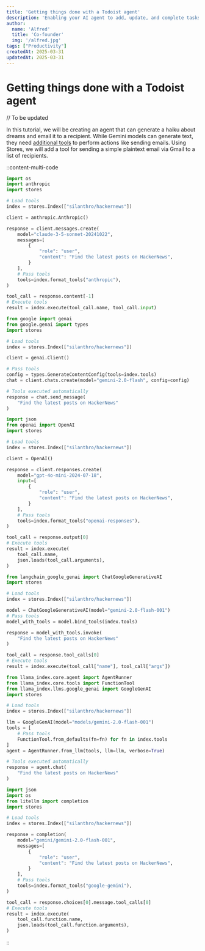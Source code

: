 ```yaml
---
title: 'Getting things done with a Todoist agent'
description: 'Enabling your AI agent to add, update, and complete tasks'
author: 
  name: 'Alfred'
  title: 'Co-founder'
  img: '/alfred.jpg'
tags: ["Productivity"]
createdAt: 2025-03-31
updatedAt: 2025-03-31
---
```


# Getting things done with a Todoist agent

// To be updated

In this tutorial, we will be creating an agent that can generate a haiku about dreams and email it to a recipient. While Gemini models can generate text, they need [additional tools](https://ai.google.dev/gemini-api/docs/function-calling) to perform actions like sending emails. Using Stores, we will add a tool for sending a simple plaintext email via Gmail to a list of recipients.

::content-multi-code
```python {3,5-6,18-19,23-24} [Anthropic]
import os
import anthropic
import stores

# Load tools
index = stores.Index(["silanthro/hackernews"])

client = anthropic.Anthropic()

response = client.messages.create(
    model="claude-3-5-sonnet-20241022",
    messages=[
        {
            "role": "user",
            "content": "Find the latest posts on HackerNews",
        }
    ],
    # Pass tools
    tools=index.format_tools("anthropic"),
)

tool_call = response.content[-1]
# Execute tools
result = index.execute(tool_call.name, tool_call.input)
```
```python {3,5-6,10-11,14} [Gemini]
from google import genai
from google.genai import types
import stores

# Load tools
index = stores.Index(["silanthro/hackernews"])

client = genai.Client()

# Pass tools
config = types.GenerateContentConfig(tools=index.tools)
chat = client.chats.create(model="gemini-2.0-flash", config=config)

# Tools executed automatically
response = chat.send_message(
    "Find the latest posts on HackerNews"
)
```
```python {3,5-6,18-19,23-27} [OpenAI]
import json
from openai import OpenAI
import stores

# Load tools
index = stores.Index(["silanthro/hackernews"])

client = OpenAI()

response = client.responses.create(
    model="gpt-4o-mini-2024-07-18",
    input=[
        {
            "role": "user",
            "content": "Find the latest posts on HackerNews",
        }
    ],
    # Pass tools
    tools=index.format_tools("openai-responses"),
)

tool_call = response.output[0]
# Execute tools
result = index.execute(
    tool_call.name,
    json.loads(tool_call.arguments),
)
```
```python {2,4-5,8-9,16-17} [LangChain]
from langchain_google_genai import ChatGoogleGenerativeAI
import stores

# Load tools
index = stores.Index(["silanthro/hackernews"])

model = ChatGoogleGenerativeAI(model="gemini-2.0-flash-001")
# Pass tools
model_with_tools = model.bind_tools(index.tools)

response = model_with_tools.invoke(
    "Find the latest posts on HackerNews"
)

tool_call = response.tool_calls[0]
# Execute tools
result = index.execute(tool_call["name"], tool_call["args"])
```
```python {4,6-7,11-12,16} [LlamaIndex]
from llama_index.core.agent import AgentRunner
from llama_index.core.tools import FunctionTool
from llama_index.llms.google_genai import GoogleGenAI
import stores

# Load tools
index = stores.Index(["silanthro/hackernews"])

llm = GoogleGenAI(model="models/gemini-2.0-flash-001")
tools = [
    # Pass tools
    FunctionTool.from_defaults(fn=fn) for fn in index.tools
]
agent = AgentRunner.from_llm(tools, llm=llm, verbose=True)

# Tools executed automatically
response = agent.chat(
    "Find the latest posts on HackerNews"
)
```
```python {4,6-7,17-18,22-26} [LiteLLM]
import json
import os
from litellm import completion
import stores

# Load tools
index = stores.Index(["silanthro/hackernews"])

response = completion(
    model="gemini/gemini-2.0-flash-001",
    messages=[
        {
            "role": "user",
            "content": "Find the latest posts on HackerNews",
        }
    ],
    # Pass tools
    tools=index.format_tools("google-gemini"),
)

tool_call = response.choices[0].message.tool_calls[0]
# Execute tools
result = index.execute(
    tool_call.function.name,
    json.loads(tool_call.function.arguments),
)
```
::